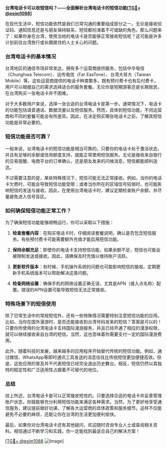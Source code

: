 **台湾电话卡可以收短信吗？——全面解析台湾电话卡的短信功能[[TG💪+ @esim1088](https://t.me/s/esim1088)]**

在现代生活中，短信功能依然是我们日常沟通的重要组成部分之一。无论是接收验证码、通知信息还是与朋友保持联系，短信都扮演着不可或缺的角色。那么问题来了：如果你身在台湾，使用当地的电话卡是否能够正常接收短信呢？这可能是许多计划前往台湾旅行或长期居住的人士关心的问题。

### 台湾电话卡的基本情况

台湾地区的通信市场非常发达，拥有多个运营商提供服务，包括中华电信（Chunghwa Telecom）、远传电信（Far EasTone）、台湾大哥大（Taiwan Mobile）等。这些运营商提供的电话卡种类繁多，既有预付费卡也有后付费卡，用户可以根据自己的需求选择适合的服务套餐。无论你是短期游客还是长期居民，在台湾购买一张电话卡并不困难。

对于大多数用户来说，选择一张合适的台湾电话卡是第一步。通常情况下，电话卡的功能包括语音通话、数据流量以及短信服务。然而，具体到短信功能，不同运营商和不同的套餐可能会有所差异。因此，在决定购买哪张电话卡之前，了解其短信功能是非常必要的。

### 短信功能是否可靠？

一般来说，台湾电话卡的短信功能是相当可靠的。只要你的电话卡处于激活状态，并且有足够的余额或信用额度支持，就能正常使用短信服务。无论是接收来自银行的交易提醒、电商平台的订单确认，还是朋友发来的问候消息，短信都能顺利送达。

不过需要注意的是，某些特殊情况下，短信可能无法正常接收。例如，当你的电话卡欠费时，可能会导致短信功能受限；或者当你所在的区域信号较弱时，也可能影响短信的发送与接收。因此，在使用台湾电话卡时，建议定期检查账户余额，并尽量避免进入信号盲区。

### 如何确保短信功能正常工作？

为了确保短信功能能够顺畅运行，你可以采取以下措施：

1. **检查套餐内容**：在购买电话卡时，仔细阅读套餐说明，确认是否包含短信服务。有些预付费卡可能需要额外充值才能启用短信功能。
   
2. **保持余额充足**：即使你的电话卡支持短信功能，如果余额不足，短信也可能会被限制发送或接收。因此，请确保及时充值以维持账户活跃。

3. **更新软件版本**：有时候，手机操作系统的问题也可能影响短信的接收。定期更新手机系统版本可以帮助解决这类问题。

4. **检查网络设置**：确保手机的网络设置正确无误，尤其是APN（接入点名称）配置。错误的APN设置可能导致短信无法正常接收。

### 特殊场景下的短信使用

除了日常生活中的常规短信外，还有一些特殊情况需要特别注意短信功能的应用。比如，当你在国外漫游时，是否还能接收到台湾号码发来的短信？答案是可以的！只要你所使用的台湾电话卡支持国际漫游服务，并且已经开通了相应的漫游权限，就可以继续接收来自台湾的短信。当然，这也意味着你需要支付一定的国际漫游费用。

此外，随着科技的发展，越来越多的应用程序开始替代传统的短信功能。例如，通过微信、WhatsApp等即时通讯工具发送的消息往往比传统短信更加便捷高效。但是，这些应用的普及并不代表短信已经完全退出历史舞台。相反，短信仍然以其独特的稳定性和广泛适用性占据着不可替代的地位。

### 总结

综上所述，台湾电话卡是可以正常接收短信的。只要选择合适的电话卡并妥善管理账户状态，你就能够充分利用短信功能来满足各种需求。当然，为了更好地享受通信服务，建议提前做好功课，了解各大运营商的具体政策和服务细节。这样不仅能避免不必要的麻烦，还能让你在台湾的生活更加便利愉快。

最后，如果你对台湾电话卡还有其他疑问，欢迎随时咨询专业人士或查阅相关资料。相信通过不断学习和实践，你一定能找到最适合自己的解决方案！

[[TG💪+ @esim1088](https://t.me/s/esim1088) ![Image](https://i.postimg.cc/4NQfJmqS/Snipaste-2025-05-13-00-14-12.png)]